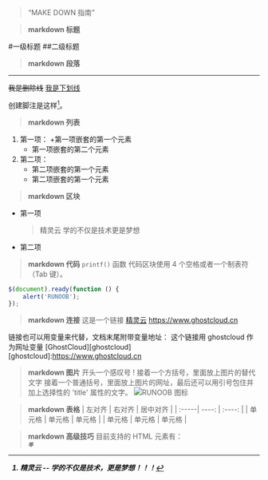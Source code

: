 > “MAKE DOWN 指南”

> **markdown 标题**

#一级标题
##二级标题

> **markdown 段落**
***
~~我是删除线~~
<u>我是下划线</u>

创建脚注是这样[^RUNOOB]。
[^RUNOOB]: 精灵云 -- 学的不仅是技术，更是梦想！！！

> **markdown 列表**
1. 第一项：
    +第一项嵌套的第一个元素
    - 第一项嵌套的第二个元素
2. 第二项：
    * 第二项嵌套的第一个元素
    - 第二项嵌套的第一个元素

> **markdown 区块**
* 第一项
    > 精灵云
    > 学的不仅是技术更是梦想
* 第二项

> **markdown 代码**
`printf()` 函数
代码区块使用 4 个空格或者一个制表符（Tab 键）。
```javascript
$(document).ready(function () {
    alert('RUNOOB');
});
```

> **markdown 连接**
这是一个链接 [精灵云](https://www.ghostcloud.cn)
<https://www.ghostcloud.cn>

链接也可以用变量来代替，文档末尾附带变量地址：
这个链接用 ghostcloud 作为网址变量 [GhostCloud][ghostcloud]
[ghostcloud]:https://www.ghostcloud.cn

> **markdown 图片**
开头一个感叹号 !
接着一个方括号，里面放上图片的替代文字
接着一个普通括号，里面放上图片的网址，最后还可以用引号包住并加上选择性的 'title' 属性的文字。
![RUNOOB 图标](http://static.runoob.com/images/runoob-logo.png "RUNOOB")

> **markdown 表格**
| 左对齐 | 右对齐 | 居中对齐 |
| :-----| ----: | :----: |
| 单元格 | 单元格 | 单元格 |
| 单元格 | 单元格 | 单元格 |

> **markdown 高级技巧**
目前支持的 HTML 元素有：<kbd> <b> <i> <em> <sup> <sub> <br>等 



